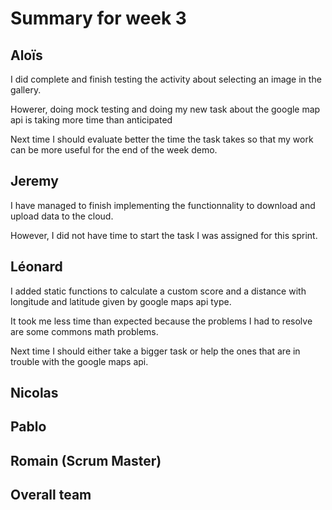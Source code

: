 # Summary for week 3


## Aloïs

I did complete and finish testing the activity about selecting an image in the gallery.

Howerer, doing mock testing and doing my new task about the google map api is taking more time than anticipated

Next time I should evaluate better the time the task takes so that my work can be more useful for the end of the week demo.


## Jeremy

I have managed to finish implementing the functionnality to download and upload data to the cloud.

However, I did not have time to start the task I was assigned for this sprint.

## Léonard

I added static functions to calculate a custom score and a distance with longitude and latitude given by google maps api type.

It took me less time than expected because the problems I had to resolve are some commons math problems.

Next time I should either take a bigger task or help the ones that are in trouble with the google maps api. 

## Nicolas

## Pablo

## Romain (Scrum Master)


## Overall team
